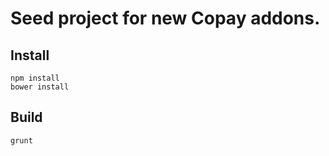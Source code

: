 # Seed project for new Copay addons.

## Install
````
npm install
bower install
````

## Build
````
grunt
````
